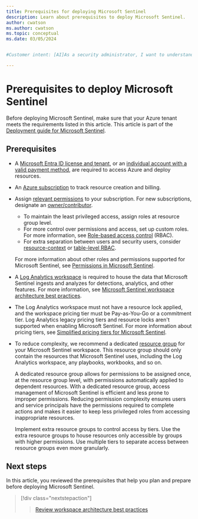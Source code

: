 ```yaml
---
title: Prerequisites for deploying Microsoft Sentinel
description: Learn about prerequisites to deploy Microsoft Sentinel.
author: cwatson
ms.author: cwatson
ms.topic: conceptual
ms.date: 03/05/2024


#Customer intent: [AI]As a security administrator, I want to understand the prerequisites for deploying Microsoft Sentinel so that I can ensure my environment is properly configured and compliant.

---
```


# Prerequisites to deploy Microsoft Sentinel

Before deploying Microsoft Sentinel, make sure that your Azure tenant meets the requirements listed in this article. This article is part of the [Deployment guide for Microsoft Sentinel](deploy-overview.md).

## Prerequisites

- A [Microsoft Entra ID license and tenant](../active-directory/develop/quickstart-create-new-tenant.md), or an [individual account with a valid payment method](https://azure.microsoft.com/free/), are required to access Azure and deploy resources.

- An [Azure subscription](../cost-management-billing/manage/create-subscription.md) to track resource creation and billing.

- Assign [relevant permissions](../role-based-access-control/index.yml) to your subscription. For new subscriptions, designate an [owner/contributor](../role-based-access-control/rbac-and-directory-admin-roles.md).

  - To maintain the least privileged access, assign roles at resource group level.
  - For more control over permissions and access, set up custom roles. For more information, see [Role-based access control](../role-based-access-control/custom-roles.md) (RBAC).
  - For extra separation between users and security users, consider [resource-context](resource-context-rbac.md) or [table-level RBAC](https://techcommunity.microsoft.com/t5/azure-sentinel/table-level-rbac-in-azure-sentinel/ba-p/965043).

  For more information about other roles and permissions supported for Microsoft Sentinel, see [Permissions in Microsoft Sentinel](roles.md).

- A [Log Analytics workspace](../azure-monitor/logs/quick-create-workspace.md) is required to house the data that Microsoft Sentinel ingests and analyzes for detections, analytics, and other features. For more information, see [Microsoft Sentinel workspace architecture best practices](best-practices-workspace-architecture.md).

- The Log Analytics workspace must not have a resource lock applied, and the workspace pricing tier must be Pay-as-You-Go or a commitment tier. Log Analytics legacy pricing tiers and resource locks aren't supported when enabling Microsoft Sentinel. For more information about pricing tiers, see [Simplified pricing tiers for Microsoft Sentinel](enroll-simplified-pricing-tier.md#prerequisites).

- To reduce complexity, we recommend a dedicated [resource group](../azure-resource-manager/management/manage-resource-groups-portal.md) for your Microsoft Sentinel workspace. This resource group should only contain the resources that Microsoft Sentinel uses, including the Log Analytics workspace, any playbooks, workbooks, and so on.

  A dedicated resource group allows for permissions to be assigned once, at the resource group level, with permissions automatically applied to dependent resources. With a dedicated resource group, access management of Microsoft Sentinel is efficient and less prone to improper permissions. Reducing permission complexity ensures users and service principals have the permissions required to complete actions and makes it easier to keep less privileged roles from accessing inappropriate resources.

  Implement extra resource groups to control access by tiers. Use the extra resource groups to house resources only accessible by groups with higher permissions. Use multiple tiers to separate access between resource groups even more granularly.

## Next steps

In this article, you reviewed the prerequisites that help you plan and prepare before deploying Microsoft Sentinel.

> [!div class="nextstepaction"]
> >[Review workspace architecture best practices](best-practices-workspace-architecture.md)
